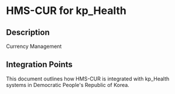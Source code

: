 # HMS-CUR for kp_Health

## Description

Currency Management

## Integration Points

This document outlines how HMS-CUR is integrated with kp_Health systems in Democratic People's Republic of Korea.
